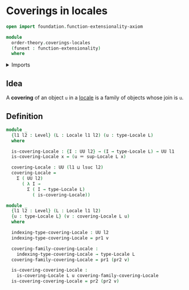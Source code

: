 # Coverings in locales

```agda
open import foundation.function-extensionality-axiom

module
  order-theory.coverings-locales
  (funext : function-extensionality)
  where
```

<details><summary>Imports</summary>

```agda
open import foundation.dependent-pair-types
open import foundation.identity-types funext
open import foundation.universe-levels

open import order-theory.locales funext
```

</details>

## Idea

A **covering** of an object `u` in a [locale](order-theory.locales.md) is a
family of objects whose join is `u`.

## Definition

```agda
module _
  {l1 l2 : Level} (L : Locale l1 l2) (u : type-Locale L)
  where

  is-covering-Locale : {I : UU l2} → (I → type-Locale L) → UU l1
  is-covering-Locale x = (u ＝ sup-Locale L x)

  covering-Locale : UU (l1 ⊔ lsuc l2)
  covering-Locale =
    Σ ( UU l2)
      ( λ I →
        Σ ( I → type-Locale L)
          ( is-covering-Locale))

module _
  {l1 l2 : Level} (L : Locale l1 l2)
  {u : type-Locale L} (v : covering-Locale L u)
  where

  indexing-type-covering-Locale : UU l2
  indexing-type-covering-Locale = pr1 v

  covering-family-covering-Locale :
    indexing-type-covering-Locale → type-Locale L
  covering-family-covering-Locale = pr1 (pr2 v)

  is-covering-covering-Locale :
    is-covering-Locale L u covering-family-covering-Locale
  is-covering-covering-Locale = pr2 (pr2 v)
```
